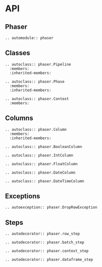# API

## Phaser

```{eval-rst}
.. automodule:: phaser
```

## Classes

```{eval-rst}
.. autoclass:: phaser.Pipeline
  :members:
  :inherited-members:

.. autoclass:: phaser.Phase
  :members:
  :inherited-members:

.. autoclass:: phaser.Context
  :members:
```

## Columns

```{eval-rst}
.. autoclass:: phaser.Column
  :members:
  :inherited-members:

.. autoclass:: phaser.BooleanColumn

.. autoclass:: phaser.IntColumn

.. autoclass:: phaser.FloatColumn

.. autoclass:: phaser.DateColumn

.. autoclass:: phaser.DateTimeColumn
```

## Exceptions

```{eval-rst}
.. autoexception:: phaser.DropRowException

```

## Steps

```{eval-rst}
.. autodecorator:: phaser.row_step

.. autodecorator:: phaser.batch_step

.. autodecorator:: phaser.context_step

.. autodecorator:: phaser.dataframe_step
```
